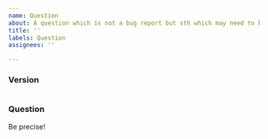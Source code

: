 ```yaml
---
name: Question
about: A question which is not a bug report but sth which may need to be addressed.
title: ''
labels: Question
assignees: ''

---
```


### Version

<!--- Paste output from `cobbler version` -->
````paste below
````

### Question

Be precise!
